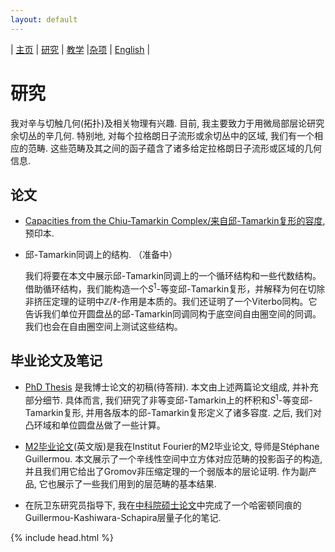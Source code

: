 ```yaml
---
layout: default
---
```



| [主页](index-ch.md)  | [研究](research-ch.md)    | [教学](teaching-ch.md)         |[杂项](miscellaneous-ch.md) | [English](research-en.md) |


# 研究

我对辛与切触几何(拓扑)及相关物理有兴趣. 目前, 我主要致力于用微局部层论研究余切丛的辛几何. 特别地, 对每个拉格朗日子流形或余切丛中的区域, 我们有一个相应的范畴. 这些范畴及其之间的函子蕴含了诸多给定拉格朗日子流形或区域的几何信息.

## 论文

- [Capacities from the Chiu-Tamarkin Complex/来自邱-Tamarkin复形的容度](https://arxiv.org/abs/2103.05143), 预印本. 

- 邱-Tamarkin同调上的结构. （准备中）

  我们将要在本文中展示邱-Tamarkin同调上的一个循环结构和一些代数结构。借助循环结构，我们能构造一个$S^1$-等变邱-Tamarkin复形，并解释为何在切除非挤压定理的证明中$\mathbb{Z}/\ell$-作用是本质的。我们还证明了一个Viterbo同构。它告诉我们单位开圆盘丛的邱-Tamarkin同调同构于底空间自由圈空间的同调。我们也会在自由圈空间上测试这些结构。
  
## 毕业论文及笔记

- [PhD Thesis](Files/PhD_Thesis.pdf) 是我博士论文的初稿(待答辩). 本文由上述两篇论文组成, 并补充部分细节. 具体而言, 我们研究了非等变邱-Tamarkin上的杯积和$S^1$-等变邱-Tamarkin复形, 并用各版本的邱-Tamarkin复形定义了诸多容度. 之后, 我们对凸环域和单位圆盘丛做了一些计算。

- [M2毕业论文](Files/M2_thesis.pdf)(英文版)是我在Institut Fourier的M2毕业论文, 导师是Stéphane Guillermou. 本文展示了一个辛线性空间中立方体对应范畴的投影函子的构造, 并且我们用它给出了Gromov非压缩定理的一个弱版本的层论证明. 作为副产品, 它也展示了一些我们用到的层范畴的基本结果.

- 在阮卫东研究员指导下, 我在[中科院硕士论文](Files/CAS_Thesis.pdf)中完成了一个哈密顿同痕的Guillermou-Kashiwara-Schapira层量子化的笔记.

{% include head.html %}
